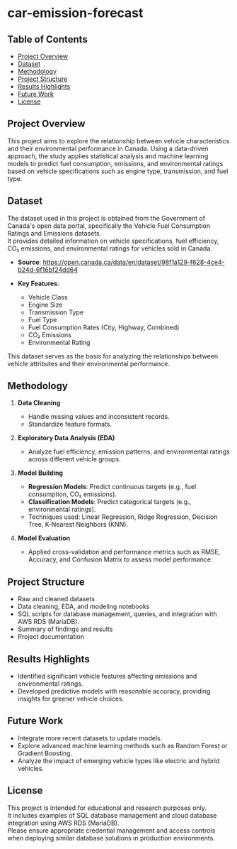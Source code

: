 # car-emission-forecast

## Table of Contents
- [Project Overview](#project-overview)
- [Dataset](#dataset)
- [Methodology](#methodology)
- [Project Structure](#project-structure)
- [Results Highlights](#results-highlights)
- [Future Work](#future-work)
- [License](#license)

## Project Overview
This project aims to explore the relationship between vehicle characteristics and their environmental performance in Canada. Using a data-driven approach, the study applies statistical analysis and machine learning models to predict fuel consumption, emissions, and environmental ratings based on vehicle specifications such as engine type, transmission, and fuel type.

## Dataset
The dataset used in this project is obtained from the Government of Canada's open data portal, specifically the Vehicle Fuel Consumption Ratings and Emissions datasets.  
It provides detailed information on vehicle specifications, fuel efficiency, CO₂ emissions, and environmental ratings for vehicles sold in Canada.

- **Source**: https://open.canada.ca/data/en/dataset/98f1a129-f628-4ce4-b24d-6f16bf24dd64

- **Key Features**:
  - Vehicle Class
  - Engine Size
  - Transmission Type
  - Fuel Type
  - Fuel Consumption Rates (City, Highway, Combined)
  - CO₂ Emissions
  - Environmental Rating

This dataset serves as the basis for analyzing the relationships between vehicle attributes and their environmental performance.

## Methodology
1. **Data Cleaning**
   - Handle missing values and inconsistent records.
   - Standardize feature formats.

2. **Exploratory Data Analysis (EDA)**
   - Analyze fuel efficiency, emission patterns, and environmental ratings across different vehicle groups.

3. **Model Building**
   - **Regression Models**: Predict continuous targets (e.g., fuel consumption, CO₂ emissions).
   - **Classification Models**: Predict categorical targets (e.g., environmental ratings).
   - Techniques used: Linear Regression, Ridge Regression, Decision Tree, K-Nearest Neighbors (KNN).

4. **Model Evaluation**
   - Applied cross-validation and performance metrics such as RMSE, Accuracy, and Confusion Matrix to assess model performance.

## Project Structure
- Raw and cleaned datasets
- Data cleaning, EDA, and modeling notebooks
- SQL scripts for database management, queries, and integration with AWS RDS (MariaDB).
- Summary of findings and results
- Project documentation

## Results Highlights
- Identified significant vehicle features affecting emissions and environmental ratings.
- Developed predictive models with reasonable accuracy, providing insights for greener vehicle choices.

## Future Work
- Integrate more recent datasets to update models.
- Explore advanced machine learning methods such as Random Forest or Gradient Boosting.
- Analyze the impact of emerging vehicle types like electric and hybrid vehicles.

## License
This project is intended for educational and research purposes only.  
It includes examples of SQL database management and cloud database integration using AWS RDS (MariaDB).  
Please ensure appropriate credential management and access controls when deploying similar database solutions in production environments.
